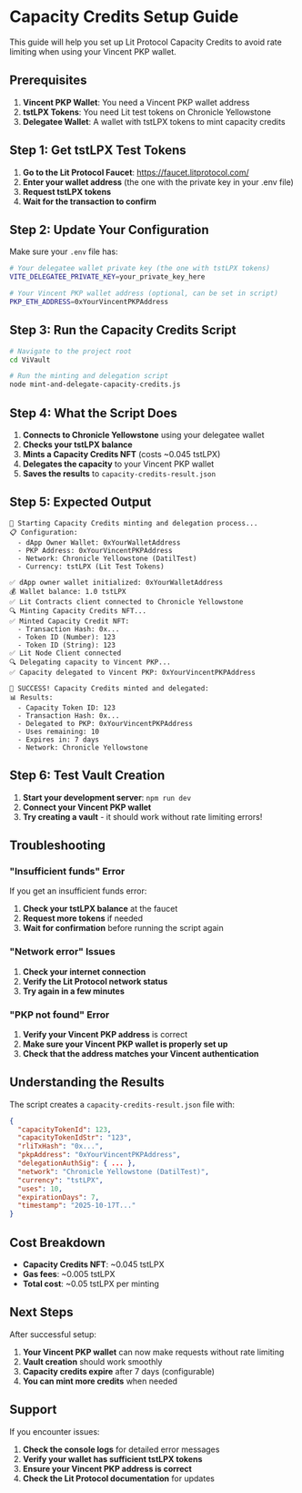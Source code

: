 # Capacity Credits Setup Guide

This guide will help you set up Lit Protocol Capacity Credits to avoid rate limiting when using your Vincent PKP wallet.

## Prerequisites

1. **Vincent PKP Wallet**: You need a Vincent PKP wallet address
2. **tstLPX Tokens**: You need Lit test tokens on Chronicle Yellowstone
3. **Delegatee Wallet**: A wallet with tstLPX tokens to mint capacity credits

## Step 1: Get tstLPX Test Tokens

1. **Go to the Lit Protocol Faucet**: https://faucet.litprotocol.com/
2. **Enter your wallet address** (the one with the private key in your .env file)
3. **Request tstLPX tokens**
4. **Wait for the transaction to confirm**

## Step 2: Update Your Configuration

Make sure your `.env` file has:

```bash
# Your delegatee wallet private key (the one with tstLPX tokens)
VITE_DELEGATEE_PRIVATE_KEY=your_private_key_here

# Your Vincent PKP wallet address (optional, can be set in script)
PKP_ETH_ADDRESS=0xYourVincentPKPAddress
```

## Step 3: Run the Capacity Credits Script

```bash
# Navigate to the project root
cd ViVault

# Run the minting and delegation script
node mint-and-delegate-capacity-credits.js
```

## Step 4: What the Script Does

1. **Connects to Chronicle Yellowstone** using your delegatee wallet
2. **Checks your tstLPX balance**
3. **Mints a Capacity Credits NFT** (costs ~0.045 tstLPX)
4. **Delegates the capacity** to your Vincent PKP wallet
5. **Saves the results** to `capacity-credits-result.json`

## Step 5: Expected Output

```
🚀 Starting Capacity Credits minting and delegation process...
📋 Configuration:
  - dApp Owner Wallet: 0xYourWalletAddress
  - PKP Address: 0xYourVincentPKPAddress
  - Network: Chronicle Yellowstone (DatilTest)
  - Currency: tstLPX (Lit Test Tokens)

✅ dApp owner wallet initialized: 0xYourWalletAddress
💰 Wallet balance: 1.0 tstLPX
✅ Lit Contracts client connected to Chronicle Yellowstone
🔍 Minting Capacity Credits NFT...
✅ Minted Capacity Credit NFT:
  - Transaction Hash: 0x...
  - Token ID (Number): 123
  - Token ID (String): 123
✅ Lit Node Client connected
🔍 Delegating capacity to Vincent PKP...
✅ Capacity delegated to Vincent PKP: 0xYourVincentPKPAddress

🎉 SUCCESS! Capacity Credits minted and delegated:
📊 Results:
  - Capacity Token ID: 123
  - Transaction Hash: 0x...
  - Delegated to PKP: 0xYourVincentPKPAddress
  - Uses remaining: 10
  - Expires in: 7 days
  - Network: Chronicle Yellowstone
```

## Step 6: Test Vault Creation

1. **Start your development server**: `npm run dev`
2. **Connect your Vincent PKP wallet**
3. **Try creating a vault** - it should work without rate limiting errors!

## Troubleshooting

### "Insufficient funds" Error

If you get an insufficient funds error:

1. **Check your tstLPX balance** at the faucet
2. **Request more tokens** if needed
3. **Wait for confirmation** before running the script again

### "Network error" Issues

1. **Check your internet connection**
2. **Verify the Lit Protocol network status**
3. **Try again in a few minutes**

### "PKP not found" Error

1. **Verify your Vincent PKP address** is correct
2. **Make sure your Vincent PKP wallet is properly set up**
3. **Check that the address matches your Vincent authentication**

## Understanding the Results

The script creates a `capacity-credits-result.json` file with:

```json
{
  "capacityTokenId": 123,
  "capacityTokenIdStr": "123",
  "rliTxHash": "0x...",
  "pkpAddress": "0xYourVincentPKPAddress",
  "delegationAuthSig": { ... },
  "network": "Chronicle Yellowstone (DatilTest)",
  "currency": "tstLPX",
  "uses": 10,
  "expirationDays": 7,
  "timestamp": "2025-10-17T..."
}
```

## Cost Breakdown

- **Capacity Credits NFT**: ~0.045 tstLPX
- **Gas fees**: ~0.005 tstLPX
- **Total cost**: ~0.05 tstLPX per minting

## Next Steps

After successful setup:

1. **Your Vincent PKP wallet** can now make requests without rate limiting
2. **Vault creation** should work smoothly
3. **Capacity credits expire** after 7 days (configurable)
4. **You can mint more credits** when needed

## Support

If you encounter issues:

1. **Check the console logs** for detailed error messages
2. **Verify your wallet has sufficient tstLPX tokens**
3. **Ensure your Vincent PKP address is correct**
4. **Check the Lit Protocol documentation** for updates
